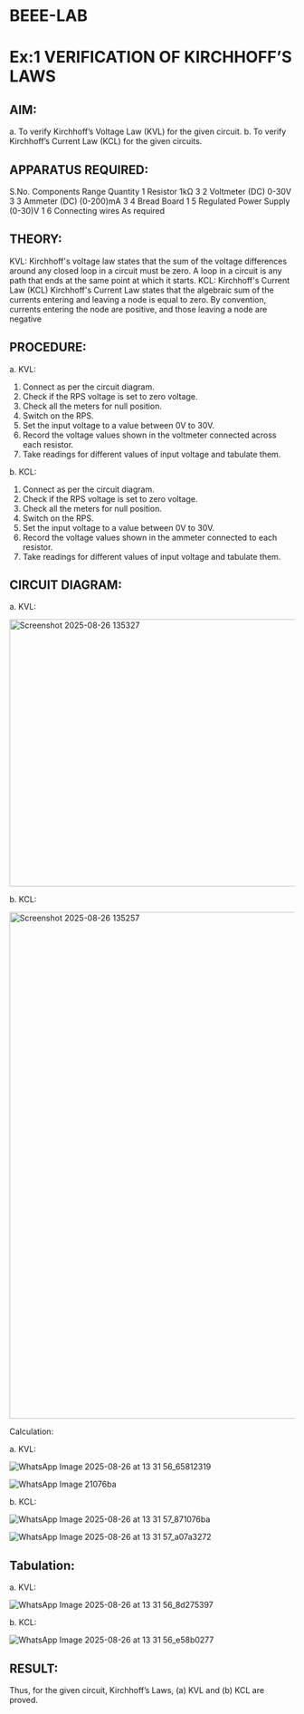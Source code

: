 # BEEE-LAB
# Ex:1	VERIFICATION OF KIRCHHOFF’S LAWS
## AIM:
a.   To verify Kirchhoff’s Voltage Law (KVL) for the given circuit. 
b.   To verify Kirchhoff’s Current Law (KCL) for the given circuits.

## APPARATUS REQUIRED:
S.No.	Components	Range	Quantity
1	Resistor	1kΩ	3
2	Voltmeter (DC)	0-30V	3
3	Ammeter (DC)	(0-200)mA	3
4	Bread Board		1
5	Regulated Power Supply	(0-30)V	1
6	Connecting wires		As required

## THEORY:
KVL: Kirchhoff's voltage law states that the sum of the voltage differences around any closed loop in a circuit must be zero. A loop in a circuit is any path that ends at the same point at which it starts.
KCL:
Kirchhoff's Current Law (KCL) Kirchhoff's Current Law states that the algebraic sum of the currents entering and leaving a node is equal to zero. By convention, currents entering the node are positive, and those leaving a node are negative


## PROCEDURE:
a.   KVL:
1.   Connect as per the circuit diagram.
2.   Check if the RPS voltage is set to zero voltage.
3.   Check all the meters for null position.
4.   Switch on the RPS.
5.   Set the input voltage to a value between 0V to 30V.
6.   Record the voltage values shown in the voltmeter connected across each resistor.
7.   Take readings for different values of input voltage and tabulate them.


b.  KCL:
1.   Connect as per the circuit diagram.
2.   Check if the RPS voltage is set to zero voltage.
3.   Check all the meters for null position.
4.   Switch on the RPS.
5.   Set the input voltage to a value between 0V to 30V.
6.   Record the voltage values shown in the ammeter connected to each resistor.
7.   Take readings for different values of input voltage and tabulate them. 

## CIRCUIT DIAGRAM:


a.   KVL:
 
<img width="1265" height="472" alt="Screenshot 2025-08-26 135327" src="https://github.com/user-attachments/assets/05240e65-3c69-4725-88ae-c7053cf144ea" />


b.  KCL:
 
<img width="1686" height="895" alt="Screenshot 2025-08-26 135257" src="https://github.com/user-attachments/assets/1450c2cf-5392-46ac-b8f3-2148c1e58eed" />

Calculation:

a.   KVL:
 
![WhatsApp Image 2025-08-26 at 13 31 56_65812319](https://github.com/user-attachments/assets/67745198-98f4-4b54-9d02-b187f3bab0b4)

![WhatsApp Image 21076ba](https://github.com/user-attachments/assets/61245d1c-1470-481c-b371-e4be34766df4)

b.  KCL:

![WhatsApp Image 2025-08-26 at 13 31 57_871076ba](https://github.com/user-attachments/assets/75e7d0ad-1f51-4a5a-a9a6-3dc1b4a6276f)

![WhatsApp Image 2025-08-26 at 13 31 57_a07a3272](https://github.com/user-attachments/assets/cbdeddd6-737d-4705-ba6f-573f620157a1)



## Tabulation:


a.   KVL:

![WhatsApp Image 2025-08-26 at 13 31 56_8d275397](https://github.com/user-attachments/assets/e577105d-9447-40b5-bbb3-9a3ea7dda023)

b.  KCL:

![WhatsApp Image 2025-08-26 at 13 31 56_e58b0277](https://github.com/user-attachments/assets/d2939e00-5d3c-4f7b-adb3-44e0414843d6)



## RESULT:

Thus, for the given circuit, Kirchhoff’s Laws, (a) KVL and (b) KCL are proved.
